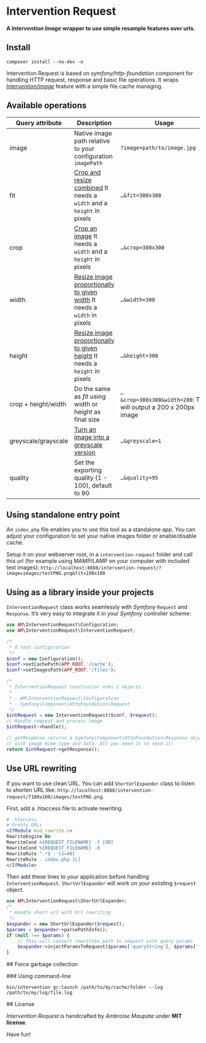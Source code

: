 # Intervention Request

**A *Intervention Image* wrapper to use simple resample features over urls.**

## Install

```shell
composer install --no-dev -o
```

Intervention Request is based on *symfony/http-foundation* component for handling
HTTP request, response and basic file operations. It wraps [*Intervention/image*](https://github.com/Intervention/image)
feature with a simple file cache managing.

## Available operations

|  Query attribute  |  Description  |  Usage  |
| ----------------- | ------------- | ------------- |
| image | Native image path relative to your configuration `imagePath` | `?image=path/to/image.jpg` |
| fit | [Crop and resize combined](http://image.intervention.io/api/fit) It needs a `width` and a `height` in pixels | `…&fit=300x300` |
| crop | [Crop an image](http://image.intervention.io/api/crop) It needs a `width` and a `height` in pixels | `…&crop=300x300` |
| width | [Resize image proportionally to given width](http://image.intervention.io/api/widen) It needs a `width` in pixels | `…&width=300` |
| height | [Resize image proportionally to given height](http://image.intervention.io/api/heighten) It needs a `height` in pixels | `…&height=300` |
| crop + height/width | Do the same as *fit* using width or height as final size | `…&crop=300x300&width=200`: This will output a 200 x 200px image |
| greyscale/grayscale | [Turn an image into a greyscale version](http://image.intervention.io/api/greyscale) | `…&greyscale=1` |
| quality | Set the exporting quality (1 - 100), default to 90 | `…&quality=95` |

## Using standalone entry point

An `index.php` file enables you to use this tool as a standalone app. You can
adjust your configuration to set your native images folder or enable/disable cache.

Setup it on your webserver root, in a `intervention-request` folder
and call this url (for example using MAMP/LAMP on your computer with included test images):
`http://localhost:8888/intervention-request/?image=images/testPNG.png&fit=100x100`

## Using as a library inside your projects

`InterventionRequest` class works seamlessly with *Symfony* `Request` and `Response`. It’s
very easy to integrate it in your *Symfony* controller scheme:

```php
use AM\InterventionRequest\Configuration;
use AM\InterventionRequest\InterventionRequest;

/*
 * A test configuration
 */
$conf = new Configuration();
$conf->setCachePath(APP_ROOT.'/cache');
$conf->setImagesPath(APP_ROOT.'/files');

/*
 * InterventionRequest constructor asks 2 objects:
 *
 * - AM\InterventionRequest\Configuration
 * - Symfony\Component\HttpFoundation\Request
 */
$intRequest = new InterventionRequest($conf, $request);
// Handle request and process image
$intRequest->handle();

// getResponse returns a Symfony\Component\HttpFoundation\Response object
// with image mime-type and data. All you need is to send it!
return $intRequest->getResponse();
```

## Use URL rewriting

If you want to use clean URL. You can add `ShortUrlExpander` class to listen
to shorten URL like: `http://localhost:8888/intervention-request/f100x100/images/testPNG.png`.

First, add a .htaccess file to activate rewriting.

```apache
# .htaccess
# Pretty URLs
<IfModule mod_rewrite.c>
RewriteEngine On
RewriteCond %{REQUEST_FILENAME} -f [OR]
RewriteCond %{REQUEST_FILENAME} -d
RewriteRule ^.*$ - [S=40]
RewriteRule . index.php [L]
</IfModule>
```

Then add these lines to your application before handling `InterventionRequest`.
`ShortUrlExpander` will work on your exiisting `$request` object.

```php
use AM\InterventionRequest\ShortUrlExpander;
/*
 * Handle short url with Url rewriting
 */
$expander = new ShortUrlExpander($request);
$params = $expander->parsePathInfo();
if (null !== $params) {
    // this will convert rewritten path to request with query params
    $expander->injectParamsToRequest($params['queryString'], $params['filename']);
}
```

## Force garbage collection

### Using command-line

```shell
bin/intervention gc:launch /path/to/my/cache/folder --log /path/to/my/log/file.log
```

## License

*Intervention Request* is handcrafted by *Ambroise Maupate* under **MIT license**.

Have fun!

